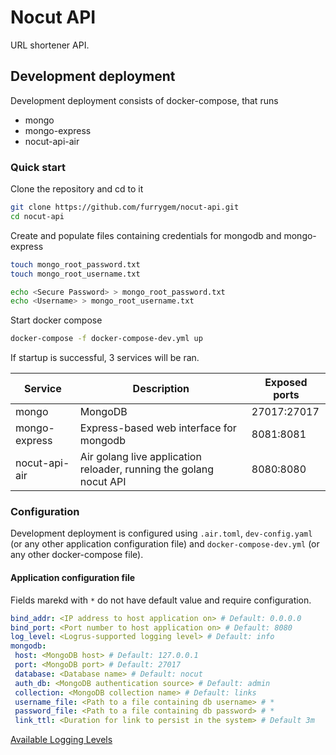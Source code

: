 # Nocut API

URL shortener API.

## Development deployment

Development deployment consists of docker-compose, that runs

- mongo
- mongo-express
- nocut-api-air

### Quick start

Clone the repository and cd to it

```bash
git clone https://github.com/furrygem/nocut-api.git
cd nocut-api
```

Create and populate files containing credentials for mongodb and mongo-express

```bash
touch mongo_root_password.txt
touch mongo_root_username.txt

echo <Secure Password> > mongo_root_password.txt
echo <Username> > mongo_root_username.txt
```

Start docker compose

```bash
docker-compose -f docker-compose-dev.yml up
```

If startup is successful, 3 services will be ran.

| Service       | Description                                                        | Exposed ports |
|---------------|--------------------------------------------------------------------|---------------|
| mongo         | MongoDB                                                            | 27017:27017   |
| mongo-express | Express-based web interface for mongodb                            | 8081:8081     |
| nocut-api-air | Air golang live application reloader, running the golang nocut API | 8080:8080     |

### Configuration

Development deployment is configured using ``.air.toml``, ``dev-config.yaml`` (or any other application configuration file) and ``docker-compose-dev.yml`` (or any other docker-compose file).

#### Application configuration file

Fields marekd with ``*`` do not have default value and require configuration.

```yaml
bind_addr: <IP address to host application on> # Default: 0.0.0.0
bind_port: <Port number to host application on> # Default: 8080
log_level: <Logrus-supported logging level> # Default: info
mongodb:
 host: <MongoDB host> # Default: 127.0.0.1
 port: <MongoDB port> # Default: 27017
 database: <Database name> # Default: nocut
 auth_db: <MongoDB authentication source> # Default: admin
 collection: <MongoDB collection name> # Default: links
 username_file: <Path to a file containing db username> # *
 password_file: <Path to a file containing db password> # *
 link_ttl: <Duration for link to persist in the system> # Default 3m
```

[Available Logging Levels](https://github.com/sirupsen/logrus#level-logging)
